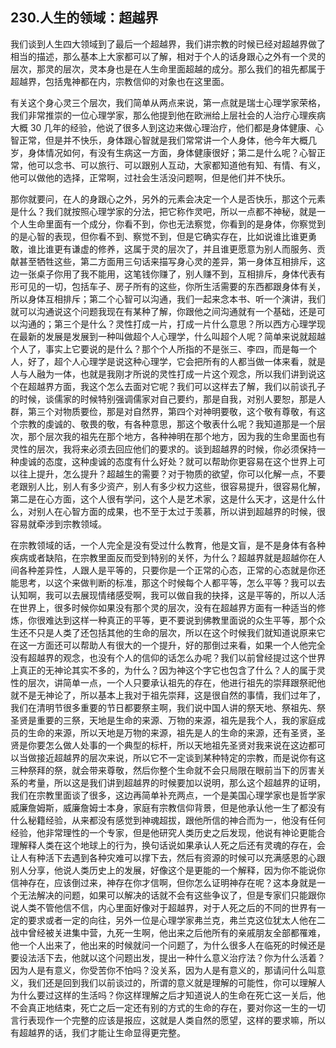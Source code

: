 ## 230.人生的领域：超越界
我们谈到人生四大领域到了最后一个超越界，我们讲宗教的时候已经对超越界做了相当的描述，那么基本上大家都可以了解，相对于个人的话身跟心之外有一个灵的层次，那灵的层次，灵本身也是在人生命里面超越的成分。那么我们的祖先都属于超越界，包括鬼神都在内，宗教信仰的对象也在这里面。


有关这个身心灵三个层次，我们简单从两点来说，第一点就是瑞士心理学家荣格，我们非常推崇的一位心理学家，那么他提到他在欧洲给上层社会的人治疗心理疾病大概 30 几年的经验，他说了很多人到这边来做心理治疗，他们都是身体健康、心智正常，但是并不快乐，身体跟心智就是我们常常讲一个人身体，他今年大概几岁，身体情况如何，有没有生病这一方面，身体健康很好；第二是什么呢？心智正常，他可以念书、可以旅行、可以跟别人互动，大家都知道他有知、有情、有义，他可以做他的选择，正常啊，过社会生活没问题啊，但是他们并不快乐。


那你就要问，在人的身跟心之外，另外的元素会决定一个人是否快乐，那这个元素是什么？我们就按照心理学家的分法，把它称作灵吧，所以一点都不神秘，就是一个人生命里面有一个成分，你看不到，你也无法察觉，你看到的是身体，你察觉到的是心智的表现，但你看不到、察觉不到，但是它确实存在，比如说谁比谁更勇敢，谁比谁更有谦虚的修养，这属于灵的层次了，并且谁更愿意为别人而服务、贡献甚至牺牲这些，第二方面用三句话来描写身心灵的差异，第一身体互相排斥，这边一张桌子你用了我不能用，这笔钱你赚了，别人赚不到，互相排斥，身体代表有形可见的一切，包括车子、房子所有的这些，你所生活需要的东西都跟身体有关，所以身体互相排斥；第二个心智可以沟通，我们一起来念本书、听一个演讲，我们就可以沟通说这个问题我现在有某种了解，你跟他之间沟通就有一个基础，还是可以沟通的；第三个是什么？灵性打成一片，打成一片什么意思？所以西方心理学现在最新的发展是发展到一种叫做超个人心理学，什么叫超个人呢？简单来说就超越个人了，事实上它要说的是什么？那个个人所指的不是张三、李四，而是每一个人，好了，超个人心理学是说这种心理学，它会把所有的人都当做一体来看，就是人与人融为一体，也就是我刚才所说的灵性打成一片这个观念，所以我们讲到说这个在超越界方面，我这个怎么去面对它呢？我们可以这样去了解，我们以前谈孔子的时候，谈儒家的时候特别强调儒家对自己要约，那是自我，对别人要恕，那是人群，第三个对物质要俭，那是对自然界，第四个对神明要敬，这个敬有尊敬，有这个宗教的虔诚的、敬畏的敬，有各种意思，那这个敬表什么呢？我知道那是一个层次，那个层次我的祖先在那个地方，各种神明在那个地方，因为我的生命里面也有灵性的层次，我将来必须去回应他们的要求的。谈到超越界的时候，你必须保持一种虔诚的态度，这种虔诚的态度有什么好处？就可以帮助你更容易在这个世界上可以往上提升，怎么提升？超越生的需要？对于物质的欲望，你可以化解一点，不要老跟别人比，别人有多少资产，别人有多少权力这些，很容易提升，很容易化解，第二是在心方面，这个人很有学问，这个人是艺术家，这是什么天才，这是什么什么，对别人在心智方面的成果，也不至于太过于羡慕，所以讲到超越界的时候，很容易就牵涉到宗教领域。


在宗教领域的话，一个人完全是没有受过什么教育，他是文盲，是不是身体有各种疾病或者缺陷，在宗教里面反而受到特别的关怀，为什么？超越界就是超越你在人间各种差异性，人跟人是平等的，只要你是一个正常的心态，正常的心态就是你还能思考，以这个来做判断的标准，那这个时候每个人都平等，怎么平等？我可以去认知啊，我可以去展现情绪感受啊，我可以做自我的抉择，这是平等的，所以人活在世界上，很多时候你如果没有那个灵的层次，没有在超越界方面有一种适当的修炼，你很难达到这样一种真正的平等，更不要说到佛教里面说的众生平等，那个众生还不只是人类了还包括其他的生命的层次，所以在这个时候我们就知道说原来它在这一方面还可以帮助人有很大的一个提升，好的那倒过来看，如果一个人他完全没有超越界的观念，也没有个人的信仰的话怎么办呢？我们以前曾经提过这个世界上真正的无神论其实不多的，为什么？因为神这个字它也包含了什么？人的属于灵性的层次，讲简单一点，一个人只要承认祖先的存在，他进行祖先的崇拜跟祭祀他就不是无神论了，所以基本上我对于祖先崇拜，这是很自然的事情，我们过年了，我们在清明节很多重要的节日都要祭主啊，我们说中国人讲的祭天地、祭祖先、祭圣贤是重要的三祭，天地是生命的来源、万物的来源，祖先是我个人，我的家庭成员的生命的来源，所以天地是万物的来源，祖先是人的生命的来源，还有圣贤，圣贤是你要怎么做人处事的一个典型的标杆，所以天地祖先圣贤对我来说在这边都可以当做接近超越界的层次来说，所以它不一定谈到某种特定的宗教，而是说你有这三种祭拜的祭，就会带来尊敬，然后你整个生命就不会只局限在眼前当下的厉害关系的考量，所以这是我们讲到超越界的时候要加以说明，那么这个超越界的证明，我们在宗教里面谈了很多，这边再简单补充两点，一个是美国心理学家也是哲学家威廉詹姆斯，威廉詹姆士本身，家庭有宗教信仰背景，但是他承认他一生了都没有什么秘籍经验，从来都没有感觉到神魂超拔，跟他所信的神合而为一，他没有任何经验，他非常理性的一个专家，但是他研究人类历史之后发现，他说有神论更能合理解释人类在这个地球上的行为，换句话说如果承认人死之后还有灵魂的存在，会让人有种活下去遇到各种灾难可以撑下去，然后有资源的时候可以充满感恩的心跟别人分享，他说人类历史上的发展，好像这个是更能的一个解释，因为你不能说你信神存在，应该倒过来，神存在你才信啊，但你怎么证明神存在呢？这本身就是一个无法解决的问题，如果可以解决的话就不会有这些争议了，但是专家们只能跟你说人类不管他信不信，内心里面好像对于超越界，对于人死之后的不同的世界有一定的要求或者一定的向往，另外一位是心理学家弗兰克，弗兰克这位犹太人他在二战中曾经被关进集中营，九死一生啊，他出来之后他所有的亲戚朋友全部都罹难，他一个人出来了，他出来的时候就问一个问题了，为什么很多人在临死的时候还是要设法活下去，他就以这个问题出发，提出一种什么意义治疗法？你为什么活着？因为人是有意义，你受苦你不怕吗？没关系，因为人是有意义的，那请问什么叫意义，我们还是回到我们以前谈过的，所谓的意义就是理解的可能性，你可以理解人为什么要过这样的生活吗？你这样理解之后才知道说人的生命在死亡这一关后，他不会真正地结束，死亡之后一定还有别的方式的生命的存在，要对你这一生的一切言行表现作一个完整的应该是报应，这就是人类自然的愿望，这样的要求嘛，所以有超越界的话，我们才能让生命显得更完整。

